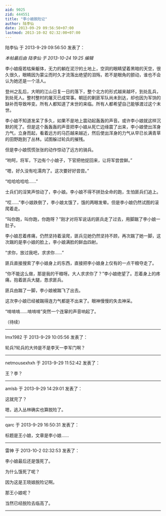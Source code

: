 ```yaml
---
aid: 9025
zid: 444551
title: "李小娘脱险记"
author: 陆李仙
date: 2013-09-29 09:56:50+07:00
lastmod: 2013-10-02 02:32:00+07:00
---
```


陆李仙 于 2013-9-29 09:56:50 发表了：

_本帖最后由 陆李仙 于 2013-10-24 19:25 编辑_

李小娘瘦若枯柴躯体，无力的躺在泥泞的土地上，空洞的眼睛望着黑暗的天空，很久很久，眼睛因为蒙尘而时久才流落出绝望的泪殇，若不是眼角的颤动，谁也不会认为她还是一个活人。

登州之乱后，大明的江山日复一日的落下，整个北方的形式越来越坏，到处乱兵，到处死人。整村整村的屠灭已成常事。朝廷的剿匪军队尚未到达，却也因为军饷的缺补而导致哗变。所有人都知道了末世的来临。所有人都希望自己能够渡过这个末世。

李小娘不知道发呆了多久，如果不是地上震动起轰轰的声音。或许李小娘就这样沉默的死了。但是这个轰轰轰的声音把李小娘从死亡边缘震了出来，李小娘使出浑身力气，立身而起，看着远方的马匹越来越近，然后使出浑身的力气从早已长满青草的田野跑到了丛林。试图躲过轮兵的摧残。

但是李小娘慌慌张张的动作惊动了远方的骑兵。

“哟呵，将军，下边有个小娘子，下官把他捉回来，让将军尝尝鲜。”

“嗯，好久没有吃濡肉了。这次要好好尝尝。”

“哈哈哈哈哈……”

士兵们的淫笑声惊动了，李小娘。李小娘不得不拼劲全命的跑，生怕匪兵们追上。

“哎……”李小娘跌倒了，李小娘太饿了，饿的两眼发晕。但是李小娘仍然试图的滚爬着走。

“叫你跑，叫你跑，你跑呀？”刚才对将军说话的匪兵走了过去，用脚踹了李小娘一肚子。

李小娘忍着疼痛，仍然坚持着滚爬，匪兵见她仍然坚持不顾，再次踹了她一脚，这次踹的是李小娘的脸上，李小娘满脸的鲜血四射。

“求你，放过我吧，求求你……”

匪兵直接搜索了李小娘身上的东西，直接把李小娘身上仅有的一点干粮夺走了。

“你不能这么做，那是我的干粮呀。大人求求你了？”李小娘绝望了。忍着身上的疼痛，抱着匪兵大腿，恳求匪兵。

匪兵由踹了一脚，李小娘被踹飞了出去。

这次李小娘已经被踹得连力气都是不出来了。眼神慢慢的失去神采。

“啃啃啃……啃啃啃”突然一个连窜的声音响起了。

（待续）

---

lmx1982 于 2013-9-29 10:05:56 发表了：

轮兵?轮兵的大帅是不是李天一李军门啊？

---

netmousexhxh 于 2013-9-29 11:52:42 发表了：

王？李？

---

amlsb 于 2013-9-29 14:29:01 发表了：

这就完了？

嗯，逃入丛林确实也算脱险了。

---

qarc 于 2013-9-29 16:50:31 发表了：

标题是王小娘，文章是李小娘……

---

雷神 于 2013-10-2 02:32:53 发表了：

李小娘最后还是饿死了。

为什么饿死了呢？

因为这是王晓娘脱险记啊。

那王小娘呢？

当然已经脱险去临高了。

---
